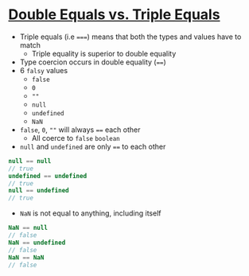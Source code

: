 # [Double Equals vs. Triple Equals](https://codeburst.io/javascript-double-equals-vs-triple-equals-61d4ce5a121a)

* Triple equals (i.e `===`) means that both the types and values have to match
  * Triple equality is superior to double equality
* Type coercion occurs in double equality (`==`)
* 6 `falsy` values
  * `false`
  * `0`
  * `""`
  * `null`
  * `undefined`
  * `NaN`
* `false`, `0`, `""` will always `==` each other
  * All coerce to `false` `boolean`
* `null` and `undefined` are only `==` to each other

```javascript
null == null
// true
undefined == undefined
// true
null == undefined
// true
```

* `NaN` is not equal to anything, including itself

```javascript
NaN == null
// false
NaN == undefined
// false
NaN == NaN
// false
```
